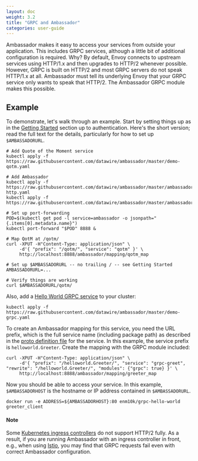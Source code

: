```yaml
---
layout: doc
weight: 3.2
title: "GRPC and Ambassador"
categories: user-guide
---
```

Ambassador makes it easy to access your services from outside your application. This includes GRPC services, although a little bit of additional configuration is required. Why? By default, Envoy connects to upstream services using HTTP/1.x and then upgrades to HTTP/2 whenever possible. However, GRPC is built on HTTP/2 and most GRPC servers do not speak HTTP/1.x at all. Ambassador must tell its underlying Envoy that your GRPC service only wants to speak that HTTP/2. The Ambassador GRPC module makes this possible.

## Example

To demonstrate, let's walk through an example. Start by setting things up as in the [Getting Started](getting-started.md) section up to authentication. Here's the short version; read the full text for the details, particularly for how to set up `$AMBASSADORURL`.

```
# Add Quote of the Moment service
kubectl apply -f https://raw.githubusercontent.com/datawire/ambassador/master/demo-qotm.yaml

# Add Ambassador
kubectl apply -f https://raw.githubusercontent.com/datawire/ambassador/master/ambassador-http.yaml
kubectl apply -f https://raw.githubusercontent.com/datawire/ambassador/master/ambassador.yaml

# Set up port-forwarding
POD=$(kubectl get pod -l service=ambassador -o jsonpath="{.items[0].metadata.name}")
kubectl port-forward "$POD" 8888 &

# Map QotM at /qotm/
curl -XPUT -H"Content-Type: application/json" \
     -d'{ "prefix": "/qotm/", "service": "qotm" }' \
     http://localhost:8888/ambassador/mapping/qotm_map

# Set up $AMBASSADORURL -- no trailing / -- see Getting Started
AMBASSADORURL=...

# Verify things are working
curl $AMBASSADORURL/qotm/
```

Also, add a [Hello World GRPC service](https://github.com/grpc/grpc-go/tree/master/examples/helloworld) to your cluster:

```
kubectl apply -f https://raw.githubusercontent.com/datawire/ambassador/master/demo-grpc.yaml
```

To create an Ambassador mapping for this service, you need the URL prefix, which is the full service name (including package path) as described in the [proto definition file](https://github.com/grpc/grpc-go/blob/master/examples/helloworld/helloworld/helloworld.proto) for the service. In this example, the service prefix is `helloworld.Greeter`. Create the mapping with the GRPC module included:

```
curl -XPUT -H"Content-Type: application/json" \
     -d'{ "prefix": "/helloworld.Greeter/", "service": "grpc-greet", "rewrite": "/helloworld.Greeter/", "modules": {"grpc": true} }' \
     http://localhost:8888/ambassador/mapping/greeter_map
```

Now you should be able to access your service. In this example, `$AMBASSADORHOST` is the hostname or IP address contained in `$AMBASSADORURL`.

```
docker run -e ADDRESS=${AMBASSADORHOST}:80 enm10k/grpc-hello-world greeter_client
```

#### Note

Some [Kubernetes ingress controllers](https://kubernetes.io/docs/concepts/services-networking/ingress/) do not support HTTP/2 fully. As a result, if you are running Ambassador with an ingress controller in front, e.g., when using [Istio](with-istio.md), you may find that GRPC requests fail even with correct Ambassador configuration.
